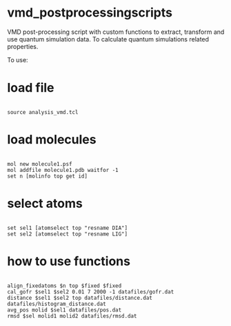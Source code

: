 # vmd_postprocessingscripts
VMD post-processing script with custom functions to extract, transform and use quantum simulation data. To calculate quantum simulations related properties.

To use:
# load file
```

source analysis_vmd.tcl

```
# load molecules
```

mol new molecule1.psf
mol addfile molecule1.pdb waitfor -1
set n [molinfo top get id]

```
# select atoms
```

set sel1 [atomselect top "resname DIA"]
set sel2 [atomselect top "resname LIG"]

```
# how to use functions
```

align_fixedatoms $n top $fixed $fixed
cal_gofr $sel1 $sel2 0.01 7 2000 -1 datafiles/gofr.dat
distance $sel1 $sel2 top datafiles/distance.dat datafiles/histogram_distance.dat
avg_pos molid $sel1 datafiles/pos.dat
rmsd $sel molid1 molid2 datafiles/rmsd.dat

```

